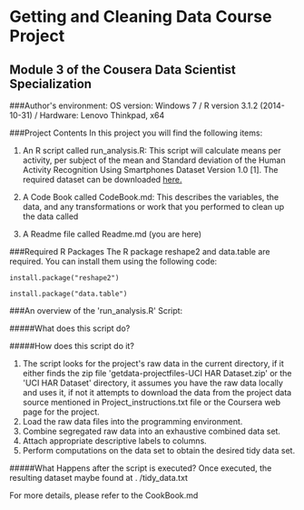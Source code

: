 # Getting and Cleaning Data Course Project
## Module 3 of the Cousera Data Scientist Specialization


###Author's environment:
OS version: Windows 7 / R version 3.1.2 (2014-10-31) / Hardware: Lenovo Thinkpad, x64

###Project Contents
In this project you will find the following items:

1. An R script called run_analysis.R:  This script will calculate means per activity, per subject of the mean and Standard deviation of the Human Activity Recognition Using Smartphones Dataset Version 1.0 [1]. The required dataset can be downloaded [here.]( https://d396qusza40orc.cloudfront.net/getdata%2Fprojectfiles%2FUCI%20HAR%20Dataset.zip)

2. A Code Book called CodeBook.md: This describes the variables, the data, and any transformations or work that you performed to clean up the data called

3. A Readme file called Readme.md (you are here)

###Required R Packages
The R package reshape2 and data.table are required. You can install them using the following code:
```
install.package("reshape2")
```
```
install.package("data.table")
```

###An overview of the 'run_analysis.R' Script:

#####What does this script do?

#####How does this script do it?
1. The script looks for the project's raw data in the current directory, if it either finds the zip file 'getdata-projectfiles-UCI HAR Dataset.zip' or the 'UCI HAR Dataset' directory, it assumes you have the raw data locally and uses it, if not it attempts to download the data from the project data source mentioned in Project_instructions.txt file or the Coursera web page for the project.
2. Load the raw data files into the programming environment.
3. Combine segregated raw data into an exhaustive combined data set.
4. Attach appropriate descriptive labels to columns.
5. Perform computations on the data set to obtain the desired tidy data set.

#####What Happens after the script is executed?
Once executed, the resulting dataset maybe found at . /tidy_data.txt

For more details, please refer to the CookBook.md